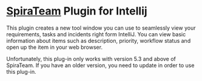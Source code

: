 # [SpiraTeam](http://www.inflectra.com/SpiraTeam/) Plugin for Intellij
This plugin creates a new tool window you can use to seamlessly view your requirements, tasks and incidents right form IntelliJ. 
You can view basic information about items such as description, priority, workflow status and open up the item in your web browser. 


Unfortunately, this plug-in only works with version 5.3 and above of SpiraTeam. If you have an older version, you need to update in order to use this plug-in. 
